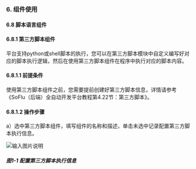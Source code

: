 ### 6. 组件使用

#### 6.8 脚本语言组件

#### 6.8.1 第三方脚本组件

平台支持python或shell脚本的执行，您可以在第三方脚本模块中自定义编写好对应的脚本执行逻辑，然后在使用第三方脚本组件在程序中执行对应的脚本内容。

#### 6.8.1.1 前提条件

使用第三方脚本组件之前，您需要提前创建好第三方脚本信息，详情请参考《SoFlu（后端）全自动开发平台教程第4.22节：第三方脚本》。

#### 6.8.1.2 操作步骤

a）选中第三方脚本组件，填写组件的名称和描述，单击未选中记录配置第三方脚本执行信息。

![输入图片说明](../../../../images/SoFlu%EF%BC%88%E5%90%8E%E7%AB%AF%EF%BC%89%E5%BC%80%E5%8F%91%E5%B9%B3%E5%8F%B0/1.%20%E6%9C%80%E6%96%B0%E7%89%88%E6%9C%AC%20-%20%E6%9B%B4%E6%96%B0%E6%97%A5%E6%9C%9F%20-%202022.10.08/6.%20%E7%BB%84%E4%BB%B6%E4%BD%BF%E7%94%A8/8.%20%E8%84%9A%E6%9C%AC%E8%AF%AD%E8%A8%80%E7%BB%84%E4%BB%B6/image.png)

##### 图1-1 配置第三方脚本执行信息
